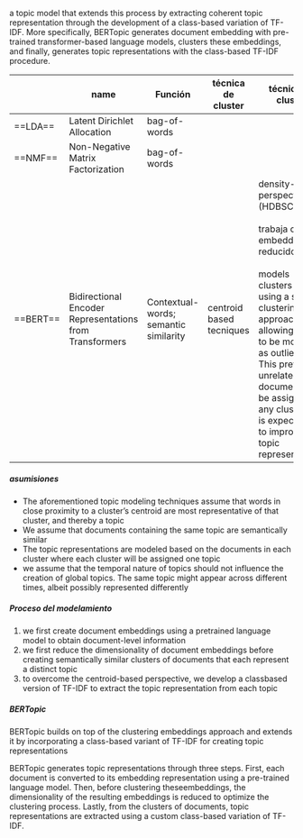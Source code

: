 
a topic model that extends this process by extracting coherent topic representation through the development of a class-based variation of TF-IDF. More specifically, BERTopic generates document embedding with pre-trained transformer-based language models, clusters these embeddings, and finally, generates topic representations with the class-based TF-IDF procedure. 


|          | name                                                        | Función                               | técnica de cluster       | técnica de cluster                                                                                                                                                                                                                                                                                         | Técnica de representación temática                                                                                                                                                                                        | técnica de cluster                                                                                                                               | Reducción de dimensionalidad                                                |
| -------- | ----------------------------------------------------------- | ------------------------------------- | ------------------------ | ---------------------------------------------------------------------------------------------------------------------------------------------------------------------------------------------------------------------------------------------------------------------------------------------------------- | ------------------------------------------------------------------------------------------------------------------------------------------------------------------------------------------------------------------------- | ------------------------------------------------------------------------------------------------------------------------------------------------ | --------------------------------------------------------------------------- |
| ==LDA==  | Latent Dirichlet Allocation                                 | bag-of-words                          |                          |                                                                                                                                                                                                                                                                                                            |                                                                                                                                                                                                                           |                                                                                                                                                  |                                                                             |
| ==NMF==  | Non-Negative Matrix Factorization                           | bag-of-words                          |                          |                                                                                                                                                                                                                                                                                                            |                                                                                                                                                                                                                           |                                                                                                                                                  |                                                                             |
| ==BERT== | Bidirectional Encoder Representations from Transformers<br> | Contextual-words; semantic similarity | centroid based tecniques | density-based perspective (HDBSCAN)<br><br>trabaja con embeddings reducidos<br><br>models clusters<br>using a soft-clustering approach allowing noise<br>to be modeled as outliers. This prevents unrelated<br>documents to be assigned to any cluster and is expected<br>to improve topic representations | Term frequency – Inverse document frequency<br><br>allows for a representation of a term’s<br>importance to a topic instead.<br><br>This allows us to generate<br>topic-word distributions for each cluster of documents. | Sentence-BERT (SBERT) framework<br><br>convert sentences and paragraphs to dense vector<br>representations using pre-trained language models<br> | UMAP to reduce the<br>dimensionality of document embeddings generated<br>in |


##### asumisiones
 + The aforementioned topic modeling techniques assume that words in close proximity to a cluster’s centroid are most representative of that cluster, and thereby a topic 
 + We assume that documents containing the same topic are semantically similar
 + The topic representations are modeled based on the documents in each cluster where each cluster will be assigned one topic
 + we assume that the temporal nature of topics should not influence the creation of global topics. The same topic might appear across different times, albeit possibly represented differently
##### Proceso del modelamiento
1) we first create document embeddings using a pretrained language model to obtain document-level information
2) we first reduce the dimensionality of document embeddings before creating semantically similar clusters of documents that each represent a distinct topic
3) to overcome the centroid-based perspective, we develop a classbased version of TF-IDF to extract the topic representation from each topic

##### BERTopic

BERTopic builds on top of the clustering embeddings approach and extends it by incorporating a class-based variant of TF-IDF for creating topic representations

BERTopic generates topic representations through three steps. First, each document is converted to its embedding representation using a pre-trained language model. Then, before clustering theseembeddings, the dimensionality of the resulting embeddings is reduced to optimize the clustering process. Lastly, from the clusters of documents, topic representations are extracted using a custom class-based variation of TF-IDF.
